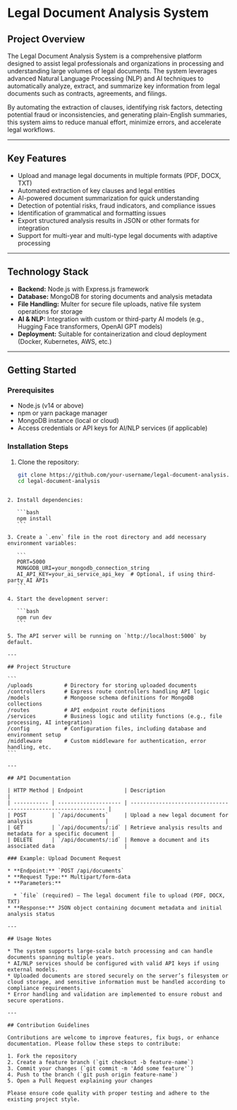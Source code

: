 # Legal Document Analysis System

## Project Overview

The Legal Document Analysis System is a comprehensive platform designed to assist legal professionals and organizations in processing and understanding large volumes of legal documents. The system leverages advanced Natural Language Processing (NLP) and AI techniques to automatically analyze, extract, and summarize key information from legal documents such as contracts, agreements, and filings.

By automating the extraction of clauses, identifying risk factors, detecting potential fraud or inconsistencies, and generating plain-English summaries, this system aims to reduce manual effort, minimize errors, and accelerate legal workflows.

---

## Key Features

- Upload and manage legal documents in multiple formats (PDF, DOCX, TXT)
- Automated extraction of key clauses and legal entities
- AI-powered document summarization for quick understanding
- Detection of potential risks, fraud indicators, and compliance issues
- Identification of grammatical and formatting issues
- Export structured analysis results in JSON or other formats for integration
- Support for multi-year and multi-type legal documents with adaptive processing

---

## Technology Stack

- **Backend:** Node.js with Express.js framework
- **Database:** MongoDB for storing documents and analysis metadata
- **File Handling:** Multer for secure file uploads, native file system operations for storage
- **AI & NLP:** Integration with custom or third-party AI models (e.g., Hugging Face transformers, OpenAI GPT models)
- **Deployment:** Suitable for containerization and cloud deployment (Docker, Kubernetes, AWS, etc.)

---

## Getting Started

### Prerequisites

- Node.js (v14 or above)
- npm or yarn package manager
- MongoDB instance (local or cloud)
- Access credentials or API keys for AI/NLP services (if applicable)

### Installation Steps

1. Clone the repository:

   ```bash
   git clone https://github.com/your-username/legal-document-analysis.git
   cd legal-document-analysis
   ```

````

2. Install dependencies:

   ```bash
   npm install
   ```

3. Create a `.env` file in the root directory and add necessary environment variables:

   ```
   PORT=5000
   MONGODB_URI=your_mongodb_connection_string
   AI_API_KEY=your_ai_service_api_key  # Optional, if using third-party AI APIs
   ```

4. Start the development server:

   ```bash
   npm run dev
   ```

5. The API server will be running on `http://localhost:5000` by default.

---

## Project Structure

```
/uploads          # Directory for storing uploaded documents
/controllers      # Express route controllers handling API logic
/models           # Mongoose schema definitions for MongoDB collections
/routes           # API endpoint route definitions
/services         # Business logic and utility functions (e.g., file processing, AI integration)
/config           # Configuration files, including database and environment setup
/middleware       # Custom middleware for authentication, error handling, etc.
```

---

## API Documentation

| HTTP Method | Endpoint             | Description                                                    |
| ----------- | -------------------- | -------------------------------------------------------------- |
| POST        | `/api/documents`     | Upload a new legal document for analysis                       |
| GET         | `/api/documents/:id` | Retrieve analysis results and metadata for a specific document |
| DELETE      | `/api/documents/:id` | Remove a document and its associated data                      |

### Example: Upload Document Request

* **Endpoint:** `POST /api/documents`
* **Request Type:** Multipart/form-data
* **Parameters:**

  * `file` (required) – The legal document file to upload (PDF, DOCX, TXT)
* **Response:** JSON object containing document metadata and initial analysis status

---

## Usage Notes

* The system supports large-scale batch processing and can handle documents spanning multiple years.
* AI/NLP services should be configured with valid API keys if using external models.
* Uploaded documents are stored securely on the server’s filesystem or cloud storage, and sensitive information must be handled according to compliance requirements.
* Error handling and validation are implemented to ensure robust and secure operations.

---

## Contribution Guidelines

Contributions are welcome to improve features, fix bugs, or enhance documentation. Please follow these steps to contribute:

1. Fork the repository
2. Create a feature branch (`git checkout -b feature-name`)
3. Commit your changes (`git commit -m 'Add some feature'`)
4. Push to the branch (`git push origin feature-name`)
5. Open a Pull Request explaining your changes

Please ensure code quality with proper testing and adhere to the existing project style.

````
